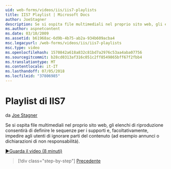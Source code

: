 ```yaml
---
uid: web-forms/videos/iis/iis7-playlists
title: IIS7 Playlist | Microsoft Docs
author: JoeStagner
description: Se si ospita file multimediali nel proprio sito web, gli elenchi di riproduzione consentirà di definire le sequenze per i supporti e, facoltativamente, impedire agli utenti di ignorare parti di t...
ms.author: aspnetcontent
ms.date: 03/10/2009
ms.assetid: b61968ac-6d9b-4b75-ab2a-934b609acba4
msc.legacyurl: /web-forms/videos/iis/iis7-playlists
msc.type: video
ms.openlocfilehash: 1570842a618a832c81bd7a2976c53aa4aba07756
ms.sourcegitcommit: b28cd0313af316c051c2ff8549865bff67f2fbb4
ms.translationtype: MT
ms.contentlocale: it-IT
ms.lasthandoff: 07/05/2018
ms.locfileid: "37806985"
---
```

<a name="iis7-playlists"></a>Playlist di IIS7
====================
da [Joe Stagner](https://github.com/JoeStagner)

Se si ospita file multimediali nel proprio sito web, gli elenchi di riproduzione consentirà di definire le sequenze per i supporti e, facoltativamente, impedire agli utenti di ignorare parti del contenuto (ad esempio annunci o dichiarazioni di non responsabilità).

[&#9654;Guarda il video (8 minuti)](https://channel9.msdn.com/Blogs/ASP-NET-Site-Videos/iis7-playlists)

> [!div class="step-by-step"]
> [Precedente](bit-rate-throttling.md)
